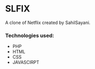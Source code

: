 # SLFIX

A clone of Netflix created by SahilSayani.


### Technologies used:
- PHP
- HTML
- CSS
- JAVASCIRPT